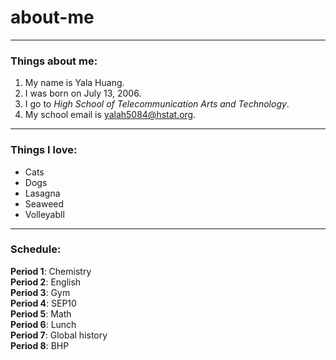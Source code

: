 # **about-me**

---

### Things about me:

1) My name is Yala Huang.
2) I was born on July 13, 2006.
3) I go to _High School of Telecommunication Arts and Technology_.
4) My school email is yalah5084@hstat.org.

---

### Things I love:

* Cats
* Dogs 
* Lasagna
* Seaweed
* Volleyabll

---

### Schedule:

**Period 1**: Chemistry <br>
**Period 2**: English <br>
**Period 3**: Gym <br>
**Period 4**: SEP10 <br>
**Period 5**: Math <br>
**Period 6**: Lunch <br>
**Period 7**: Global history <br>
**Period 8**: BHP<br>

